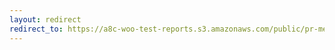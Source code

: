 ```yaml
---
layout: redirect
redirect_to: https://a8c-woo-test-reports.s3.amazonaws.com/public/pr-merge/45356/api/index.html
---
```

